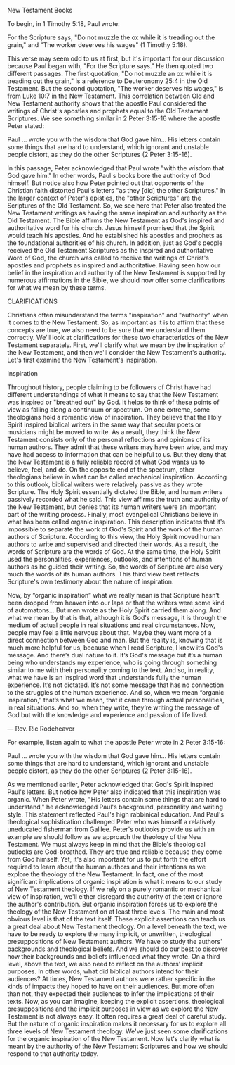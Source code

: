 New Testament Books

To begin, in 1 Timothy 5:18, Paul wrote:

For the Scripture says, "Do not muzzle the ox while it is treading out the grain," and "The worker deserves his wages" (1 Timothy 5:18). 

This verse may seem odd to us at first, but it's important for our discussion because Paul began with, "For the Scripture says." He then quoted two different passages. The first quotation, "Do not muzzle an ox while it is treading out the grain," is a reference to Deuteronomy 25:4 in the Old Testament. But the second quotation, "The worker deserves his wages," is from Luke 10:7 in the New Testament. This correlation between Old and New Testament authority shows that the apostle Paul considered the writings of Christ's apostles and prophets equal to the Old Testament Scriptures. 
We see something similar in 2 Peter 3:15-16 where the apostle Peter stated:

Paul … wrote you with the wisdom that God gave him… His letters contain some things that are hard to understand, which ignorant and unstable people distort, as they do the other Scriptures (2 Peter 3:15-16).

In this passage, Peter acknowledged that Paul wrote "with the wisdom that God gave him." In other words, Paul's books bore the authority of God himself. But notice also how Peter pointed out that opponents of the Christian faith distorted Paul's letters "as they [did] the other Scriptures." In the larger context of Peter's epistles, the "other Scriptures" are the Scriptures of the Old Testament. So, we see here that Peter also treated the New Testament writings as having the same inspiration and authority as the Old Testament. 
The Bible affirms the New Testament as God's inspired and authoritative word for his church. Jesus himself promised that the Spirit would teach his apostles. And he established his apostles and prophets as the foundational authorities of his church. In addition, just as God's people received the Old Testament Scriptures as the inspired and authoritative Word of God, the church was called to receive the writings of Christ's apostles and prophets as inspired and authoritative.
Having seen how our belief in the inspiration and authority of the New Testament is supported by numerous affirmations in the Bible, we should now offer some clarifications for what we mean by these terms. 


CLARIFICATIONS

Christians often misunderstand the terms "inspiration" and "authority" when it comes to the New Testament. So, as important as it is to affirm that these concepts are true, we also need to be sure that we understand them correctly. 
We'll look at clarifications for these two characteristics of the New Testament separately. First, we'll clarify what we mean by the inspiration of the New Testament, and then we'll consider the New Testament's authority. Let's first examine the New Testament's inspiration.


Inspiration

Throughout history, people claiming to be followers of Christ have had different understandings of what it means to say that the New Testament was inspired or "breathed out" by God. It helps to think of these points of view as falling along a continuum or spectrum.
On one extreme, some theologians hold a romantic view of inspiration. They believe that the Holy Spirit inspired biblical writers in the same way that secular poets or musicians might be moved to write. As a result, they think the New Testament consists only of the personal reflections and opinions of its human authors. They admit that these writers may have been wise, and may have had access to information that can be helpful to us. But they deny that the New Testament is a fully reliable record of what God wants us to believe, feel, and do.
On the opposite end of the spectrum, other theologians believe in what can be called mechanical inspiration. According to this outlook, biblical writers were relatively passive as they wrote Scripture. The Holy Spirit essentially dictated the Bible, and human writers passively recorded what he said. This view affirms the truth and authority of the New Testament, but denies that its human writers were an important part of the writing process.
Finally, most evangelical Christians believe in what has been called organic inspiration. This description indicates that it's impossible to separate the work of God's Spirit and the work of the human authors of Scripture. According to this view, the Holy Spirit moved human authors to write and supervised and directed their words. As a result, the words of Scripture are the words of God. At the same time, the Holy Spirit used the personalities, experiences, outlooks, and intentions of human authors as he guided their writing. So, the words of Scripture are also very much the words of its human authors. This third view best reflects Scripture's own testimony about the nature of inspiration.

Now, by “organic inspiration” what we really mean is that Scripture hasn’t been dropped from heaven into our laps or that the writers were some kind of automatons… But men wrote as the Holy Spirit carried them along. And what we mean by that is that, although it is God's message, it is through the medium of actual people in real situations and real circumstances. Now, people may feel a little nervous about that. Maybe they want more of a direct connection between God and man. But the reality is, knowing that is much more helpful for us, because when I read Scripture, I know it’s God's message. And there’s dual nature to it. It’s God's message but it’s a human being who understands my experience, who is going through something similar to me with their personality coming to the text. And so, in reality, what we have is an inspired word that understands fully the human experience. It’s not dictated. It’s not some message that has no connection to the struggles of the human experience. And so, when we mean “organic inspiration,” that’s what we mean, that it came through actual personalities, in real situations. And so, when they write, they’re writing the message of God but with the knowledge and experience and passion of life lived.

— Rev. Ric Rodeheaver 

For example, listen again to what the apostle Peter wrote in 2 Peter 3:15-16:

Paul … wrote you with the wisdom that God gave him… His letters contain some things that are hard to understand, which ignorant and unstable people distort, as they do the other Scriptures (2 Peter 3:15-16).

As we mentioned earlier, Peter acknowledged that God's Spirit inspired Paul's letters. But notice how Peter also indicated that this inspiration was organic. When Peter wrote, "His letters contain some things that are hard to understand," he acknowledged Paul's background, personality and writing style. This statement reflected Paul's high rabbinical education. And Paul's theological sophistication challenged Peter who was himself a relatively uneducated fisherman from Galilee. 
Peter's outlooks provide us with an example we should follow as we approach the theology of the New Testament. We must always keep in mind that the Bible's theological outlooks are God-breathed. They are true and reliable because they come from God himself. Yet, it's also important for us to put forth the effort required to learn about the human authors and their intentions as we explore the theology of the New Testament.
In fact, one of the most significant implications of organic inspiration is what it means to our study of New Testament theology. If we rely on a purely romantic or mechanical view of inspiration, we'll either disregard the authority of the text or ignore the author's contribution. But organic inspiration forces us to explore the theology of the New Testament on at least three levels. 
The main and most obvious level is that of the text itself. These explicit assertions can teach us a great deal about New Testament theology. 
On a level beneath the text, we have to be ready to explore the many implicit, or unwritten, theological presuppositions of New Testament authors. We have to study the authors' backgrounds and theological beliefs. And we should do our best to discover how their backgrounds and beliefs influenced what they wrote. 
On a third level, above the text, we also need to reflect on the authors' implicit purposes. In other words, what did biblical authors intend for their audiences? At times, New Testament authors were rather specific in the kinds of impacts they hoped to have on their audiences. But more often than not, they expected their audiences to infer the implications of their texts. 
Now, as you can imagine, keeping the explicit assertions, theological presuppositions and the implicit purposes in view as we explore the New Testament is not always easy. It often requires a great deal of careful study. But the nature of organic inspiration makes it necessary for us to explore all three levels of New Testament theology. 
We've just seen some clarifications for the organic inspiration of the New Testament. Now let's clarify what is meant by the authority of the New Testament Scriptures and how we should respond to that authority today.

